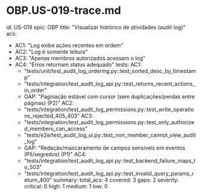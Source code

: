 # OBP.US-019-trace.md
id: US-019
epic: OBP
title: "Visualizar histórico de atividades (audit log)"
acs:
  - AC1: "Log exibe ações recentes em ordem"
  - AC2: "Log é somente leitura"
  - AC3: "Apenas membros autorizados acessam o log"
  - AC4: "Erros retornam status adequado"
tests:
  AC1:
    - "tests/unit/test_audit_log_ordering.py::test_sorted_desc_by_timestamp"
    - "tests/integration/test_audit_log_api.py::test_returns_recent_actions_in_order"
    - GAP: "Paginação estável com cursor (sem duplicações/perdas entre páginas) (P2)"
  AC2:
    - "tests/integration/test_audit_log_permissions.py::test_write_operations_rejected_405_403"
  AC3:
    - "tests/integration/test_audit_log_permissions.py::test_only_authorized_members_can_access"
    - "tests/e2e/test_audit_log_ui.py::test_non_member_cannot_view_audit_log"
    - GAP: "Redação/mascaramento de campos sensíveis em eventos (PII/segredos) (P1)"
  AC4:
    - "tests/integration/test_audit_log_api.py::test_backend_failure_maps_to_503"
    - "tests/integration/test_audit_log_api.py::test_invalid_query_params_return_400"
summary:
  total_acs: 4
  covered: 3
  gaps: 2
  severity:
    critical: 0
    high: 1
    medium: 1
    low: 0
